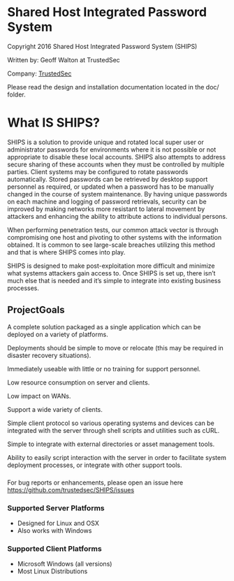 # Shared Host Integrated Password System
Copyright 2016 Shared Host Integrated Password System (SHIPS)

Written by: Geoff Walton at TrustedSec

Company: [TrustedSec](https://www.trustedsec.com)

Please read the design and installation documentation located in the doc/ folder.

# What IS SHIPS?

SHIPS is a solution to provide unique and rotated local super user or administrator passwords for environments where it is not possible or not appropriate to disable these local accounts. SHIPS also attempts to address secure sharing of these accounts when they must be controlled by multiple parties. Client systems may be configured to rotate passwords automatically. Stored passwords can be retrieved by desktop support personnel as required, or updated when a password has to be manually changed in the course of system maintenance. By having unique passwords on each machine and logging of password retrievals, security can be improved by making networks more resistant to lateral movement by attackers and enhancing the ability to attribute actions to individual persons.

When performing penetration tests, our common attack vector is through compromising one host and pivoting to other systems with the information obtained. It is common to see large-scale breaches utilizing this method and that is where SHIPS comes into play.

SHIPS is designed to make post-exploitation more difficult and minimize what systems attackers gain access to. Once SHIPS is set up, there isn’t much else that is needed and it’s simple to integrate into existing business processes.

## ProjectGoals 

A complete solution packaged as a single application which can be deployed on a variety of platforms.

Deployments should be simple to move or relocate (this may be required in disaster recovery situations).

Immediately useable with little or no training for support personnel.

Low resource consumption on server and clients.

Low impact on WANs.

Support a wide variety of clients.

Simple client protocol so various operating systems and devices can be integrated with the server through shell scripts and utilities such as cURL.

Simple to integrate with external directories or asset management tools.

Ability to easily script interaction with the server in order to facilitate system
deployment processes, or integrate with other support tools.

### 

For bug reports or enhancements, please open an issue here https://github.com/trustedsec/SHIPS/issues

### Supported Server Platforms

- Designed for Linux and OSX 
- Also works with Windows

### Supported Client Platforms

- Microsoft Windows (all versions)
- Most Linux Distributions
